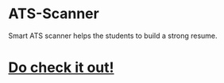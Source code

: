 # ATS-Scanner
Smart ATS scanner helps the students to build a strong resume.
#  <a href="https://smartatsscanner.streamlit.app/">Do check it out!</a>
